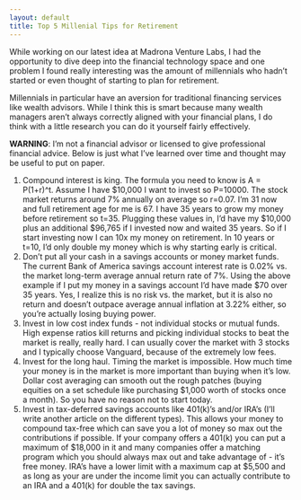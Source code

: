 ```yaml
---
layout: default
title: Top 5 Millenial Tips for Retirement
---
```


While working on our latest idea at Madrona Venture Labs, I had the opportunity to dive deep into the financial technology space and one problem I found really interesting was the amount of millennials who hadn’t started or even thought of starting to plan for retirement.

Millennials in particular have an aversion for traditional financing services like wealth advisors. While I think this is smart because many wealth managers aren’t always correctly aligned with your financial plans, I do think with a little research you can do it yourself fairly effectively.

**WARNING**: I’m not a financial advisor or licensed to give professional financial advice. Below is just what I’ve learned over time and thought may be useful to put on paper.

1. Compound interest is king. The formula you need to know is A = P(1+r)^t. Assume I have $10,000 I want to invest so P=10000. The stock market returns around 7% annually on average so r=0.07. I’m 31 now and full retirement age for me is 67. I have 35 years to grow my money before retirement so t=35. Plugging these values in, I’d have my $10,000 plus an additional $96,765 if I invested now and waited 35 years. So if I start investing now I can 10x my money on retirement. In 10 years or t=10, I’d only double my money which is why starting early is critical.
2. Don’t put all your cash in a savings accounts or money market funds. The current Bank of America savings account interest rate is 0.02% vs. the market long-term average annual return rate of 7%. Using the above example if I put my money in a savings account I’d have made $70 over 35 years. Yes, I realize this is no risk vs. the market, but it is also no return and doesn’t outpace average annual inflation at 3.22% either, so you’re actually losing buying power.
3. Invest in low cost index funds - not individual stocks or mutual funds. High expense ratios kill returns and picking individual stocks to beat the market is really, really hard. I can usually cover the market with 3 stocks and I typically choose Vanguard, because of the extremely low fees.
4. Invest for the long haul. Timing the market is impossible. How much time your money is in the market is more important than buying when it’s low. Dollar cost averaging can smooth out the rough patches (buying equities on a set schedule like purchasing $1,000 worth of stocks once a month). So you have no reason not to start today.
5. Invest in tax-deferred savings accounts like 401(k)’s and/or IRA’s (I’ll write another article on the different types). This allows your money to compound tax-free which can save you a lot of money so max out the contributions if possible. If your company offers a 401(k) you can put a maximum of $18,000 in it and many companies offer a matching program which you should always max out and take advantage of - it’s free money. IRA’s have a lower limit with a maximum cap at $5,500 and as long as your are under the income limit you can actually contribute to an IRA and a 401(k) for double the tax savings.
